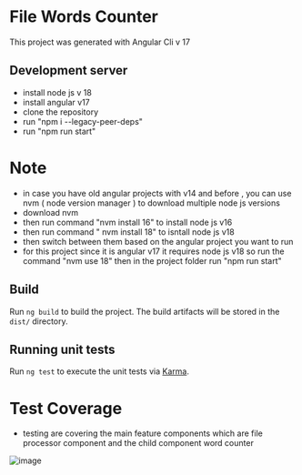 # File Words Counter

This project was generated with Angular Cli v 17

## Development server
- install node js v 18
- install angular v17
- clone the repository
- run "npm i --legacy-peer-deps"
- run "npm run start"

# Note
- in case you have old angular projects with v14 and before , you can use nvm ( node version manager ) to download multiple node js versions
- download nvm
- then run command "nvm install 16" to install node js v16
- then run command " nvm install 18" to isntall node js v18
- then switch between them based on the angular project you want to run
- for this project since it is angular v17 it requires node js v18 so run the command "nvm use 18" then in the project folder run "npm run start"

## Build

Run `ng build` to build the project. The build artifacts will be stored in the `dist/` directory.

## Running unit tests

Run `ng test` to execute the unit tests via [Karma](https://karma-runner.github.io).


# Test Coverage
-  testing are covering the main feature components which are file processor component and the child component word counter 

![image](https://github.com/mhmoudalaskalany/File-Frontend/assets/45127300/f45c2a2d-d3a5-415b-85ce-dea5c3f981ec)

